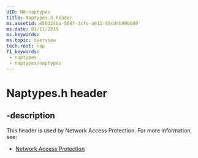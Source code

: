 ```yaml
---
UID: NA:naptypes
title: Naptypes.h header
ms.assetid: e50324ba-586f-3cfc-a612-55cd4b98b0d0
ms.date: 01/11/2019
ms.keywords: 
ms.topic: overview
tech.root: nap
f1_keywords:
 - naptypes
 - naptypes/naptypes
---
```


# Naptypes.h header


## -description

This header is used by Network Access Protection. For more information, see:

- [Network Access Protection](../_nap/index.md)

